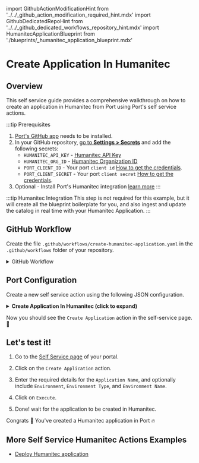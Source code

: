 import GithubActionModificationHint from '../../\_github_action_modification_required_hint.mdx'
import GithubDedicatedRepoHint from '../../\_github_dedicated_workflows_repository_hint.mdx'
import HumanitecApplicationBlueprint from './blueprints/_humanitec_application_blueprint.mdx'

# Create Application In Humanitec

## Overview
This self service guide provides a comprehensive walkthrough on how to create an application in Humanitec from Port using Port's self service actions.

:::tip Prerequisites
1. [Port's GitHub app](https://github.com/apps/getport-io) needs to be installed.
2. In your GitHub repository, [go to **Settings > Secrets**](https://docs.github.com/en/actions/security-guides/using-secrets-in-github-actions#creating-secrets-for-a-repository) and add the following secrets:
   - `HUMANITEC_API_KEY` - [Humanitec API Key](https://developer.humanitec.com/platform-orchestrator/reference/api-references/#authentication)
   - `HUMANITEC_ORG_ID` - [Humanitec Organization ID](https://developer.humanitec.com/concepts/organizations/)
   - `PORT_CLIENT_ID` - Your port `client id` [How to get the credentials](https://docs.getport.io/build-your-software-catalog/sync-data-to-catalog/api/#find-your-port-credentials).
   - `PORT_CLIENT_SECRET` - Your port `client secret` [How to get the credentials](https://docs.getport.io/build-your-software-catalog/sync-data-to-catalog/api/#find-your-port-credentials).
3. Optional - Install Port's Humanitec integration [learn more](/docs/build-your-software-catalog/custom-integration/api/ci-cd/github-workflow/guides/humanitec/humanitec.md)
:::

:::tip Humanitec Integration
This step is not required for this example, but it will create all the blueprint boilerplate for you, and also ingest and update the catalog in real time with your Humanitec Application.
:::

<HumanitecApplicationBlueprint/>

## GitHub Workflow

Create the file `.github/workflows/create-humanitec-application.yaml` in the `.github/workflows` folder of your repository.

<GithubDedicatedRepoHint/>

<details>
<summary>GitHub Workflow</summary>

```yaml showLineNumbers title="create-humanitec-application.yaml"
name: Create Humanitec Application
on:
  workflow_dispatch:
    inputs:
      application_name:
        type: string
        required: true
        description: The Human-friendly name for the Application. 
      environment:
        description: The ID the Environment is referenced as.
        required: true
        type: string
      environment_name:
        type: string
        description: The Human-friendly name for the Environment
        required: true
      environment_type:
        required: true
        type: string
        description: The Environment Type. This is used for organizing and managing Environments.
      port_context:
        required: true
        description: includes blueprint, run ID, and entity identifier from Port.

jobs:
  create-application:
    runs-on: ubuntu-latest
    steps:
      - name: Create Application
        id: create_application
        uses: fjogeleit/http-request-action@v1
        with:
          url: 'https://api.humanitec.io/orgs/${{secrets.HUMANITEC_ORG_ID}}/apps'
          method: 'POST'
          customHeaders: '{"Content-Type": "application/json", "Authorization": "Bearer ${{ secrets.HUMANITEC_API_ KEY
          data: >-
            {
              "env": {
              "id": ${{inputs.environment}},
              "name": ${{inputs.environment_name}},
              "type": ${{inputs.environment_type}}
              },
              "id": ${{fromJson(inputs.port_context).entity}},
              "name": ${{inputs.applicatioin_name}}
            }

      - name: Log Create Application Request Failure 
        if: failure()
        uses: port-labs/port-github-action@v1
        with:
          clientId: ${{ secrets.PORT_CLIENT_ID }}
          clientSecret: ${{ secrets.PORT_CLIENT_SECRET }}
          baseUrl: https://api.getport.io
          operation: PATCH_RUN
          runId: ${{fromJson(inputs.port_context).run_id}}
          logMessage: "Failed to create application ..."

      - name: UPSERT Humanitec Application to Port
        uses: port-labs/port-github-action@v1
        with:
          identifier: "${{ fromJson(steps.create_application.outputs.response).id }}" 
          title: "${{ fromJson(steps.create_application.outputs.response).id }}"
          icon: Microservice
          blueprint: "${{fromJson(inputs.port_context).blueprint}}"
          properties: |-
            {
              "createdAt": "${{ fromJson(steps.create_application.outputs.response).created_at }}"
            }
          relations: "{}"
          clientId: ${{ secrets.PORT_CLIENT_ID }}
          clientSecret: ${{ secrets.PORT_CLIENT_SECRET }}
          baseUrl: https://api.getport.io
          operation: UPSERT
          runId: ${{fromJson(inputs.port_context).run_id}}
          
      - name: Log Create Application Request Success
        uses: port-labs/port-github-action@v1
        with:
          clientId: ${{ secrets.PORT_CLIENT_ID }}
          clientSecret: ${{ secrets.PORT_CLIENT_SECRET }}
          baseUrl: https://api.getport.io
          operation: PATCH_RUN
          runId: ${{fromJson(inputs.port_context).run_id}}
          logMessage: |
             Humanitech application has been successfully created! ✅
```

</details>

## Port Configuration

Create a new self service action using the following JSON configuration.

<details>
<summary><b> Create Application In Humanitec (click to expand) </b></summary>

<GithubActionModificationHint/>

```json showLineNumbers
{
  "identifier": "create_application",
  "title": "Create Application",
  "icon": "Microservice",
  "description": "Create Humanitec Application",
  "trigger": {
    "type": "self-service",
    "operation": "CREATE",
    "userInputs": {
      "properties": {
        "application_name": {
          "icon": "Microservice",
          "type": "string",
          "title": "Application Name",
          "description": "The Human-friendly name for the Application."
        },
        "environment": {
          "icon": "Environment",
          "title": "Environment",
          "description": "Environment ID",
          "type": "string",
          "blueprint": "humanitecEnvironment",
          "format": "entity"
        },
        "environment_type": {
          "type": "string",
          "title": "Environment Type",
          "description": "The Environment Type. This is used for organizing and managing Environments.",
          "icon": "Environment"
        },
        "environment_name": {
          "type": "string",
          "description": "The Human-friendly name for the Environment.",
          "title": "Environment Name",
          "icon": "Environment"
        }
      },
      "required": [
        "application_name"
      ],
      "order": [
        "application_name",
        "environment",
        "environment_name",
        "environment_type"
      ]
    },
    "blueprintIdentifier": "humanitecApplication"
  },
  "invocationMethod": {
    "type": "GITHUB",
    "org": "<GITHUB_ORG>",
    "repo": "<GITHUB_REPO>",
    "workflow": "create-humanitec-application.yaml",
    "workflowInputs": {
      "application_name": "{{ .inputs.\"application_name\" }}",
      "environment": "{{ .inputs.\"environment\" }}",
      "environment_type": "{{ .inputs.\"environment_type\" }}",
      "environment_name": "{{ .inputs.\"environment_name\" }}"
    },
    "reportWorkflowStatus": true
  },
  "requiredApproval": false
}
```
</details>

Now you should see the `Create Application` action in the self-service page. 🎉

## Let's test it!

1. Go to the [Self Service page](https://app.getport.io/self-serve) of your portal.

2. Click on the `Create Application` action.

3. Enter the required details for the `Application Name`, and optionally include `Environment`, `Environment Type`, and `Environment Name`.
4. Click on `Execute`.

5. Done! wait for the application to be created in Humanitec.


Congrats 🎉 You've created a Humanitec application in Port 🔥

## More Self Service Humanitec Actions Examples
- [Deploy Humanitec application](/docs/actions-and-automations/setup-backend/github-workflow/examples/Humanitec/deploy-humanitec-application.md)
